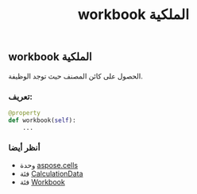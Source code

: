 ﻿---
title: workbook الملكية
second_title: Aspose.Cells for Python via .NET API المراجع
description:
type: docs
weight: 110
url: /ar/python-net/aspose.cells/calculationdata/workbook/
is_root: false
---
##  workbook الملكية

الحصول على كائن المصنف حيث توجد الوظيفة.
###  تعريف:
```python
@property
def workbook(self):
    ...
```

###  أنظر أيضا
* وحدة [aspose.cells](../../)
* فئة [CalculationData](/cells/ar/python-net/aspose.cells/calculationdata)
* فئة [Workbook](/cells/ar/python-net/aspose.cells/workbook)
